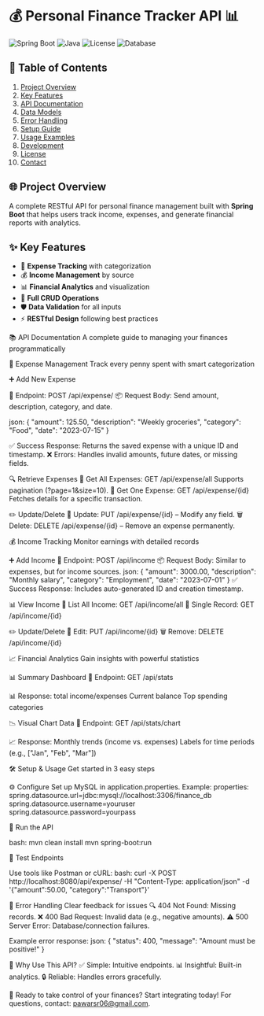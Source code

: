 # 💰 Personal Finance Tracker API 📊

![Spring Boot](https://img.shields.io/badge/Spring_Boot-3.1.5-green)
![Java](https://img.shields.io/badge/Java-17-blue)
![License](https://img.shields.io/badge/License-MIT-yellow)
![Database](https://img.shields.io/badge/MySQL-8.0-orange)

## 📖 Table of Contents
1. [Project Overview](#-project-overview)
2. [Key Features](#-key-features)
3. [API Documentation](#-api-documentation)
4. [Data Models](#-data-models)
5. [Error Handling](#-error-handling)
6. [Setup Guide](#-setup-guide)
7. [Usage Examples](#-usage-examples)
8. [Development](#-development)
9. [License](#-license)
10. [Contact](#-contact)

## 🌐 Project Overview
A complete RESTful API for personal finance management built with **Spring Boot** that helps users track income, expenses, and generate financial reports with analytics.

## ✨ Key Features
- 💸 **Expense Tracking** with categorization
- 💰 **Income Management** by source
- 📊 **Financial Analytics** and visualization
- 🔄 **Full CRUD Operations**
- 🛡️ **Data Validation** for all inputs
- ⚡ **RESTful Design** following best practices



📚 API Documentation
A complete guide to managing your finances programmatically

💸 Expense Management
Track every penny spent with smart categorization

➕ Add New Expense

📍 Endpoint: POST /api/expense/
📦 Request Body: Send amount, description, category, and date.

json:
{
  "amount": 125.50,
  "description": "Weekly groceries",
  "category": "Food",
  "date": "2023-07-15"
}

✅ Success Response: Returns the saved expense with a unique ID and timestamp.
❌ Errors: Handles invalid amounts, future dates, or missing fields.

🔍 Retrieve Expenses
📂 Get All Expenses: GET /api/expense/all
Supports pagination (?page=1&size=10).
🔎 Get One Expense: GET /api/expense/{id}
Fetches details for a specific transaction.


✏️ Update/Delete
🔄 Update: PUT /api/expense/{id} – Modify any field.
🗑️ Delete: DELETE /api/expense/{id} – Remove an expense permanently.



💰 Income Tracking
Monitor earnings with detailed records

➕ Add Income
📍 Endpoint: POST /api/income
📦 Request Body: Similar to expenses, but for income sources.
json:
{
  "amount": 3000.00,
  "description": "Monthly salary",
  "category": "Employment",
  "date": "2023-07-01"
}
✅ Success Response: Includes auto-generated ID and creation timestamp.


📊 View Income
📂 List All Income: GET /api/income/all
🔎 Single Record: GET /api/income/{id}

✏️ Update/Delete
🔄 Edit: PUT /api/income/{id}
🗑️ Remove: DELETE /api/income/{id}


📈 Financial Analytics
Gain insights with powerful statistics

📊 Summary Dashboard
📍 Endpoint: GET /api/stats

📊 Response:
total income/expenses
Current balance
Top spending categories

📉 Visual Chart Data
📍 Endpoint: GET /api/stats/chart

📈 Response:
Monthly trends (income vs. expenses)
Labels for time periods (e.g., ["Jan", "Feb", "Mar"])

🛠️ Setup & Usage
Get started in 3 easy steps

⚙️ Configure
Set up MySQL in application.properties.
Example:
properties:
spring.datasource.url=jdbc:mysql://localhost:3306/finance_db
spring.datasource.username=youruser
spring.datasource.password=yourpass

🚀 Run the API

bash:
mvn clean install
mvn spring-boot:run


🔗 Test Endpoints

Use tools like Postman or cURL:
bash:
curl -X POST http://localhost:8080/api/expense/ -H "Content-Type: application/json" -d '{"amount":50.00, "category":"Transport"}'

🚨 Error Handling
Clear feedback for issues
🔍 404 Not Found: Missing records.
❌ 400 Bad Request: Invalid data (e.g., negative amounts).
⚠️ 500 Server Error: Database/connection failures.

Example error response:
json:
{
  "status": 400,
  "message": "Amount must be positive!"
}


🌟 Why Use This API?
✅ Simple: Intuitive endpoints.
📊 Insightful: Built-in analytics.
🔒 Reliable: Handles errors gracefully.


🎉 Ready to take control of your finances? Start integrating today!
For questions, contact: pawarsr06@gmail.com.
